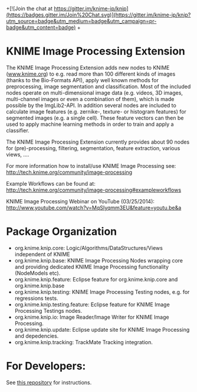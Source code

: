 
+[![Join the chat at https://gitter.im/knime-ip/knip](https://badges.gitter.im/Join%20Chat.svg)](https://gitter.im/knime-ip/knip?utm_source=badge&utm_medium=badge&utm_campaign=pr-badge&utm_content=badge)
+

KNIME Image Processing Extension
====

The KNIME Image Processing Extension adds new nodes to KNIME (www.knime.org) to e.g. read more than 100 different kinds of images (thanks to the Bio-Formats API), apply well known methods for preprocessing, image segmentation and classification. Most of the included nodes operate on multi-dimensional image data (e.g. videos, 3D images, multi-channel images or even a combination of them), which is made possible by the ImgLib2-API. In addition several nodes are included to calculate image features (e.g. zernike-, texture- or histogram features) for segmented images (e.g. a single cell). These feature vectors can then be used to apply machine learning methods in order to train and apply a classifier. 

The KNIME Image Processing Extension currently provides about 90 nodes for (pre)-processing, filtering, segmentation, feature extraction, various views, ....

For more information how to install/use KNIME Image Processing see:
http://tech.knime.org/community/image-processing

Example Workflows can be found at:
http://tech.knime.org/community/image-processing#exampleworkflows

KNIME Image Processing Webinar on YouTube (03/25/2014):
http://www.youtube.com/watch?v=MqSIyqmm3EU&feature=youtu.be&a 

Package Organization
====

* org.knime.knip.core: Logic/Algorithms/DataStructures/Views independent of KNIME
* org.knime.knip.base: KNIME Image Processing Nodes wrapping core and providing dedicated KNIME Image Processing functionality (NodeModels etc).
* org.knime.knip.feature: Eclipse feature for org.knime.knip.core and org.knime.knip.base
* org.knime.knip.testing: KNIME Image Processing Testing nodes, e.g. for regressions tests.
* org.knime.knip.testing.feature: Eclipse feature for KNIME Image Processing Testings nodes.
* org.knime.knip.io: Image Reader/Image Writer for KNIME Image Processing. 
* org.knime.knip.update: Eclipse update site for KNIME Image Processing and depedencies.
* org.knime.knip.tracking: TrackMate Tracking integration.

For Developers:
====
See [this repository](https://github.com/knime-ip/knip-sdk-setup) for instructions.
